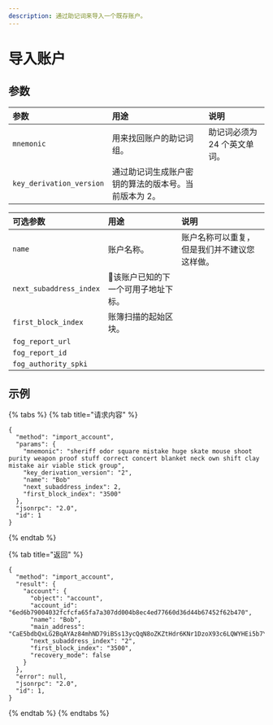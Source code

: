 ```yaml
---
description: 通过助记词来导入一个既存账户。
---
```


# 导入账户

## 参数

| 参数 | 用途 | 说明 |
| :--- | :--- | :--- |
| `mnemonic` | 用来找回账户的助记词组。 | 助记词必须为 24 个英文单词。 |
| `key_derivation_version` | 通过助记词生成账户密钥的算法的版本号。当前版本为 2。 |  |

| 可选参数 | 用途 | 说明 |
| :--- | :--- | :--- |
| `name` | 账户名称。 | 账户名称可以重复，但是我们并不建议您这样做。 |
| `next_subaddress_index` | 该账户已知的下一个可用子地址下标。  |  |
| `first_block_index` | 账簿扫描的起始区块。 |  |
| `fog_report_url` |  |  |
| `fog_report_id` |  |  |
| `fog_authority_spki` |  |  |

## 示例

{% tabs %}
{% tab title="请求内容" %}
```text
{
  "method": "import_account",
  "params": {
    "mnemonic": "sheriff odor square mistake huge skate mouse shoot purity weapon proof stuff correct concert blanket neck own shift clay mistake air viable stick group",
    "key_derivation_version": "2",
    "name": "Bob"
    "next_subaddress_index": 2,
    "first_block_index": "3500"
  },
  "jsonrpc": "2.0",
  "id": 1
}
```
{% endtab %}

{% tab title="返回" %}
```text
{
  "method": "import_account",
  "result": {
    "account": {
      "object": "account",
      "account_id": "6ed6b79004032fcfcfa65fa7a307dd004b8ec4ed77660d36d44b67452f62b470",
      "name": "Bob",
      "main_address": "CaE5bdbQxLG2BqAYAz84mhND79iBSs13ycQqN8oZKZtHdr6KNr1DzoX93c6LQWYHEi5b7YLiJXcTRzqhDFB563Kr1uxD6iwERFbw7KLWA6",
      "next_subaddress_index": "2",
      "first_block_index": "3500",
      "recovery_mode": false
    }
  },
  "error": null,
  "jsonrpc": "2.0",
  "id": 1,
}
```
{% endtab %}
{% endtabs %}

